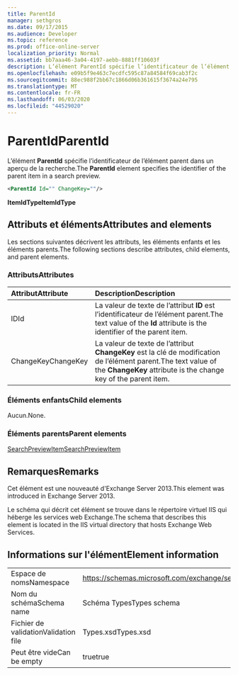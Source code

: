 ```yaml
---
title: ParentId
manager: sethgros
ms.date: 09/17/2015
ms.audience: Developer
ms.topic: reference
ms.prod: office-online-server
localization_priority: Normal
ms.assetid: bb7aaa46-3a04-4197-aebb-8881ff10603f
description: L’élément ParentId spécifie l’identificateur de l’élément parent dans un aperçu de la recherche.
ms.openlocfilehash: e09b5f9e463c7ecdfc595c87a84584f69cab3f2c
ms.sourcegitcommit: 88ec988f2bb67c1866d06b361615f3674a24e795
ms.translationtype: MT
ms.contentlocale: fr-FR
ms.lasthandoff: 06/03/2020
ms.locfileid: "44529020"
---
```

# <a name="parentid"></a><span data-ttu-id="98003-103">ParentId</span><span class="sxs-lookup"><span data-stu-id="98003-103">ParentId</span></span>

<span data-ttu-id="98003-104">L’élément **ParentId** spécifie l’identificateur de l’élément parent dans un aperçu de la recherche.</span><span class="sxs-lookup"><span data-stu-id="98003-104">The **ParentId** element specifies the identifier of the parent item in a search preview.</span></span> 
  
```XML
<ParentId Id="" ChangeKey=""/>
```

<span data-ttu-id="98003-105">**ItemIdType**</span><span class="sxs-lookup"><span data-stu-id="98003-105">**ItemIdType**</span></span>

## <a name="attributes-and-elements"></a><span data-ttu-id="98003-106">Attributs et éléments</span><span class="sxs-lookup"><span data-stu-id="98003-106">Attributes and elements</span></span>

<span data-ttu-id="98003-107">Les sections suivantes décrivent les attributs, les éléments enfants et les éléments parents.</span><span class="sxs-lookup"><span data-stu-id="98003-107">The following sections describe attributes, child elements, and parent elements.</span></span>
  
### <a name="attributes"></a><span data-ttu-id="98003-108">Attributs</span><span class="sxs-lookup"><span data-stu-id="98003-108">Attributes</span></span>

|<span data-ttu-id="98003-109">**Attribut**</span><span class="sxs-lookup"><span data-stu-id="98003-109">**Attribute**</span></span>|<span data-ttu-id="98003-110">**Description**</span><span class="sxs-lookup"><span data-stu-id="98003-110">**Description**</span></span>|
|:-----|:-----|
|<span data-ttu-id="98003-111">ID</span><span class="sxs-lookup"><span data-stu-id="98003-111">Id</span></span>  <br/> |<span data-ttu-id="98003-112">La valeur de texte de l’attribut **ID** est l’identificateur de l’élément parent.</span><span class="sxs-lookup"><span data-stu-id="98003-112">The text value of the **Id** attribute is the identifier of the parent item.</span></span>  <br/> |
|<span data-ttu-id="98003-113">ChangeKey</span><span class="sxs-lookup"><span data-stu-id="98003-113">ChangeKey</span></span>  <br/> |<span data-ttu-id="98003-114">La valeur de texte de l’attribut **ChangeKey** est la clé de modification de l’élément parent.</span><span class="sxs-lookup"><span data-stu-id="98003-114">The text value of the **ChangeKey** attribute is the change key of the parent item.</span></span>  <br/> |
   
### <a name="child-elements"></a><span data-ttu-id="98003-115">Éléments enfants</span><span class="sxs-lookup"><span data-stu-id="98003-115">Child elements</span></span>

<span data-ttu-id="98003-116">Aucun.</span><span class="sxs-lookup"><span data-stu-id="98003-116">None.</span></span>
  
### <a name="parent-elements"></a><span data-ttu-id="98003-117">Éléments parents</span><span class="sxs-lookup"><span data-stu-id="98003-117">Parent elements</span></span>

[<span data-ttu-id="98003-118">SearchPreviewItem</span><span class="sxs-lookup"><span data-stu-id="98003-118">SearchPreviewItem</span></span>](searchpreviewitem.md)
  
## <a name="remarks"></a><span data-ttu-id="98003-119">Remarques</span><span class="sxs-lookup"><span data-stu-id="98003-119">Remarks</span></span>

<span data-ttu-id="98003-120">Cet élément est une nouveauté d'Exchange Server 2013.</span><span class="sxs-lookup"><span data-stu-id="98003-120">This element was introduced in Exchange Server 2013.</span></span>
  
<span data-ttu-id="98003-121">Le schéma qui décrit cet élément se trouve dans le répertoire virtuel IIS qui héberge les services web Exchange.</span><span class="sxs-lookup"><span data-stu-id="98003-121">The schema that describes this element is located in the IIS virtual directory that hosts Exchange Web Services.</span></span>
  
## <a name="element-information"></a><span data-ttu-id="98003-122">Informations sur l'élément</span><span class="sxs-lookup"><span data-stu-id="98003-122">Element information</span></span>

|||
|:-----|:-----|
|<span data-ttu-id="98003-123">Espace de noms</span><span class="sxs-lookup"><span data-stu-id="98003-123">Namespace</span></span>  <br/> |https://schemas.microsoft.com/exchange/services/2006/types  <br/> |
|<span data-ttu-id="98003-124">Nom du schéma</span><span class="sxs-lookup"><span data-stu-id="98003-124">Schema name</span></span>  <br/> |<span data-ttu-id="98003-125">Schéma Types</span><span class="sxs-lookup"><span data-stu-id="98003-125">Types schema</span></span>  <br/> |
|<span data-ttu-id="98003-126">Fichier de validation</span><span class="sxs-lookup"><span data-stu-id="98003-126">Validation file</span></span>  <br/> |<span data-ttu-id="98003-127">Types.xsd</span><span class="sxs-lookup"><span data-stu-id="98003-127">Types.xsd</span></span>  <br/> |
|<span data-ttu-id="98003-128">Peut être vide</span><span class="sxs-lookup"><span data-stu-id="98003-128">Can be empty</span></span>  <br/> |<span data-ttu-id="98003-129">true</span><span class="sxs-lookup"><span data-stu-id="98003-129">true</span></span>  <br/> |
   

